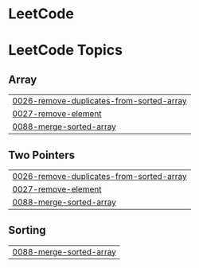 # LeetCode
<!---LeetCode Topics Start-->
# LeetCode Topics
## Array
|  |
| ------- |
| [0026-remove-duplicates-from-sorted-array](https://github.com/ara7/LeetCode/tree/master/0026-remove-duplicates-from-sorted-array) |
| [0027-remove-element](https://github.com/ara7/LeetCode/tree/master/0027-remove-element) |
| [0088-merge-sorted-array](https://github.com/ara7/LeetCode/tree/master/0088-merge-sorted-array) |
## Two Pointers
|  |
| ------- |
| [0026-remove-duplicates-from-sorted-array](https://github.com/ara7/LeetCode/tree/master/0026-remove-duplicates-from-sorted-array) |
| [0027-remove-element](https://github.com/ara7/LeetCode/tree/master/0027-remove-element) |
| [0088-merge-sorted-array](https://github.com/ara7/LeetCode/tree/master/0088-merge-sorted-array) |
## Sorting
|  |
| ------- |
| [0088-merge-sorted-array](https://github.com/ara7/LeetCode/tree/master/0088-merge-sorted-array) |
<!---LeetCode Topics End-->